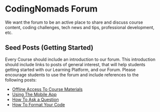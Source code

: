 # CodingNomads Forum

We want the forum to be an active place to share and discuss course content, coding challenges, tech news and tips, professional development, etc.

## Seed Posts (Getting Started)

Every Course should include an introduction to our forum. This introduction should include links to posts of general interest, that will help students getting started with our Learning Platform, and our Forum. Please encourage students to use the forum and include references to the following posts:

* [Offline Access To Course Materials](https://forum.codingnomads.co/t/offline-access-to-learning-materials/185)
* [Using The Mobile App](https://forum.codingnomads.co/t/using-the-mobile-app/186)
* [How To Ask a Question](https://forum.codingnomads.co/t/how-to-ask-a-question/30)
* [How To Format Your Code](https://forum.codingnomads.co/t/how-to-format-your-code/27)
